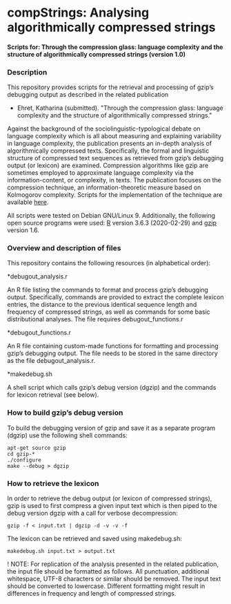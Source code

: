 # compStrings: Analysing algorithmically compressed strings

#### Scripts for: Through the compression glass: language complexity and the structure of algorithmically compressed strings (version 1.0)


### Description

This repository provides scripts for the retrieval and processing of gzip’s debugging output as described in the related publication

* Ehret, Katharina (submitted). "Through the compression glass: language complexity and the structure of algorithmically compressed strings." 
 
Against the background of the sociolinguistic-typological debate on language complexity which is all about measuring and explaining variability in language complexity, the publication presents an in-depth analysis of algorithmically compressed texts. Specifically, the formal and linguistic structure of compressed text sequences as retrieved from gzip’s debugging output (or lexicon) are examined.  Compression algorithms like gzip are sometimes employed to approximate language complexity via the information-content, or complexity, in texts. The publication focuses on the compression technique, an information-theoretic measure based on Kolmogorov complexity. Scripts for the implementation of the technique are available [here](https://github.com/katehret/measuring-language-complexity).

All scripts were tested on Debian GNU/Linux 9. Additionally, the following open source programs were used: [R](https://www.r-project.org/) version 3.6.3 (2020-02-29) and [gzip](https://www.gzip.org/) version 1.6.


### Overview and description of files

This repository contains the following resources (in alphabetical order):

*debugout_analysis.r

An R file listing the commands to format and process gzip’s debugging output. Specifically, commands are provided to extract the complete lexicon entries, the distance to the previous identical sequence length and frequency of compressed strings, as well as commands for some basic distributional analyses. The file requires debugout_functions.r

*debugout_functions.r

An R file containing custom-made functions for formatting and processing gzip’s debugging output. The file needs to be stored in the same directory as the file debugout_analysis.r. 

*makedebug.sh

A shell script which calls gzip’s debug version (dgzip) and the commands for lexicon retrieval (see below).


### How to build gzip’s debug version

To build the debugging version of gzip and save it as a separate program (dgzip) use the following shell commands:

    apt-get source gzip
    cd gzip-*
    ./configure
    make --debug > dgzip

### How to retrieve the lexicon

In order to retrieve the debug output (or lexicon of compressed strings), gzip is used to first compress a given input text which is then piped to the debug version dgzip with a call for verbose decompression:

    gzip -f < input.txt | dgzip -d -v -v -f 

The lexicon can be retrieved and saved using makedebug.sh: 

    makedebug.sh input.txt > output.txt

! NOTE: For replication of the analysis presented in the related publication, the input file should be formatted as follows. All punctuation, additional whitespace, UTF-8 characters or similar should be removed. The input text should be converted to lowercase. Different formatting might result in differences in frequency and length of compressed strings. 


